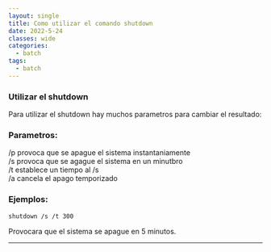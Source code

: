 ```yaml
---
layout: single
title: Como utilizar el comando shutdown
date: 2022-5-24
classes: wide
categories:
  - batch
tags:
  - batch
---
```


### Utilizar  el shutdown

Para utilizar el shutdown hay muchos parametros para 
cambiar el resultado:

### Parametros:
/p provoca que se apague el sistema instantaniamente<br>
/s provoca que se agague el sistema en un minutbro<br>
/t establece un tiempo al /s<br>
/a cancela el apago temporizado

### Ejemplos:
```batch
shutdown /s /t 300
```
Provocara que el sistema se apague en 5 minutos.

---

